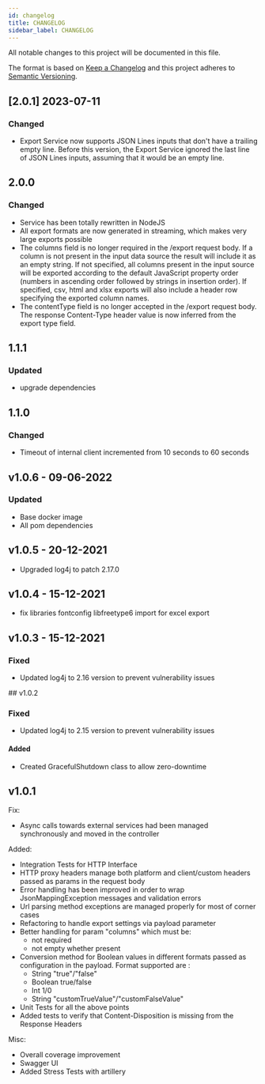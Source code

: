 ```yaml
---
id: changelog
title: CHANGELOG
sidebar_label: CHANGELOG
---
```




All notable changes to this project will be documented in this file.

The format is based on [Keep a Changelog](http://keepachangelog.com/en/1.0.0/)
and this project adheres to [Semantic Versioning](http://semver.org/spec/v2.0.0.html).

## [2.0.1] 2023-07-11

### Changed
- Export Service now supports JSON Lines inputs that don't have a trailing empty line. Before this version, the Export Service ignored the last line of JSON Lines inputs, assuming that it would be an empty line.

## 2.0.0

### Changed

- Service has been totally rewritten in NodeJS
- All export formats are now generated in streaming, which makes very large exports possible
- The columns field is no longer required in the /export request body. If a column is not present in the input data source the result will include it as an empty string. If not specified, all columns present in the input source will be exported according to the default JavaScript property order (numbers in ascending order followed by strings in insertion order). If specified, csv, html and xlsx exports will also include a header row specifying the exported column names.
- The contentType field is no longer accepted in the /export request body. The response Content-Type header value is now inferred from the export type field.

## 1.1.1

### Updated

- upgrade dependencies

## 1.1.0

### Changed

- Timeout of internal client incremented from 10 seconds to 60 seconds

## v1.0.6 - 09-06-2022

### Updated

- Base docker image
- All pom dependencies

## v1.0.5 - 20-12-2021

- Upgraded log4j to patch 2.17.0

## v1.0.4 - 15-12-2021

- fix libraries fontconfig libfreetype6  import for excel export

## v1.0.3 - 15-12-2021

### Fixed

- Updated log4j to 2.16 version to prevent vulnerability issues

## v1.0.2

### Fixed

- Updated log4j to 2.15 version to prevent vulnerability issues

#### Added

- Created GracefulShutdown class to allow zero-downtime 

## v1.0.1

Fix:
- Async calls towards external services had been managed synchronously and moved in the controller

Added:
- Integration Tests for HTTP Interface
- HTTP proxy headers manage both platform and client/custom headers passed as params in the request body
- Error handling has been improved in order to wrap JsonMappingException messages and validation errors
- Url parsing method exceptions are managed properly for most of corner cases
- Refactoring to handle export settings via payload parameter
- Better handling for param "columns" which must be:
    - not required
    - not empty whether present
- Conversion method for Boolean values in different formats passed as configuration in the payload. Format supported are :
    - String "true"/"false"
    - Boolean true/false
    - Int 1/0
    - String "customTrueValue"/"customFalseValue"
- Unit Tests for all the above points
- Added tests to verify that Content-Disposition is missing from the Response Headers
    
Misc:
- Overall coverage improvement
- Swagger UI 
- Added Stress Tests with artillery
